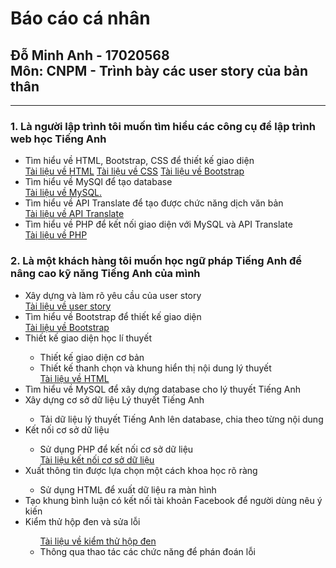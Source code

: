 <h1>Báo cáo cá nhân</h1> 
<h2>Đỗ Minh Anh - 17020568<br/>
Môn: CNPM - Trình bày các user story của bản thân</h2>
<hr/>
<div>
<h3>1. Là người lập trình tôi muốn tìm hiểu các công cụ để lập trình web học Tiếng Anh </h3>
<ul>
<li>Tìm hiểu về HTML, Bootstrap, CSS để thiết kế giao diện</li>
<a href="https://www.w3schools.com/html/">Tài liệu về HTML</a>
<a href="https://www.w3schools.com/css/default.asp">Tài liệu về CSS</a>
<a href="https://www.w3schools.com/css/default.asp">Tài liệu về Bootstrap</a>
 <li>Tìm hiểu về MySQl để tạo database	</li>
<a href="https://www.w3schools.com/sql/">Tài liệu về MySQL.</a>  
 <li>Tìm hiểu về API Translate để tạo được chức năng dịch văn bản</li>
<a href="https://www.w3schools.com/howto/howto_google_translate.asp">Tài liệu về API Translate</a>
 <li>Tìm hiểu về PHP để kết nối giao diện với MySQL và API Translate</li>
 <a href="https://www.w3schools.com/php/php_mysql_connect.asp">Tài liệu về PHP</a>
 </ul>
 </div>
 <div>
 <h3>2. Là một khách hàng tôi muốn học ngữ pháp Tiếng Anh để nâng cao kỹ năng Tiếng Anh của mình </h3>
 <ul>
  <li>Xây dựng và làm rõ yêu cầu của user story</li>
  <a href="https://docs.google.com/document/d/1a4i_31R8WBUAnF91syr1FwBpKoAiTY6rEJt1xWjb74M/edit#heading=h.22k63k6hf7hl">Tài liệu về user story</a>
  <li>Tìm hiểu về Bootstrap để thiết kế giao diện</li>
  <a href="https://www.w3schools.com/bootstrap/">Tài liệu về Bootstrap</a>
  <li>Thiết kế giao diện học lí thuyết</li>
  <ul>
   <li>Thiết kế giao diện cơ bản</li>
   <li>Thiết kế thanh chọn và khung hiển thị nội dung lý thuyết </li>
   <a href="https://www.w3schools.com/html/">Tài liệu về HTML</a>
  </ul>
  <li>Tìm hiểu về MySQL để xây dựng database cho lý thuyết Tiếng Anh</li>
  <a href="https://www.w3schools.com/sql/"></a>
  <li>Xây dựng cơ sở dữ liệu Lý thuyết Tiếng Anh</li>
  <ul><li>Tải dữ liệu lý thuyết Tiếng Anh lên database, chia theo từng nội dung</li></ul>
  <li>Kết nối cơ sở dữ liệu</li>
  <ul><li>Sử dụng PHP để kết nối cơ sở dữ liệu</li>
   <a href="https://www.w3schools.com/php/php_mysql_intro.asp">Tài liệu kết nối cơ sở dữ liệu</a>
  </ul>
  <li>Xuất thông tin được lựa chọn một cách khoa học rõ ràng </li>
  <ul>
   <li>Sử dụng HTML để xuất dữ liệu ra màn hình </li>
  </ul>
  <li>Tạo khung bình luận có kết nối tài khoản Facebook để người dùng nêu ý kiến</li>
  <li>Kiểm thử hộp đen và sửa lỗi</li>
  <ul>
   <a href="https://docs.google.com/document/d/1a4i_31R8WBUAnF91syr1FwBpKoAiTY6rEJt1xWjb74M/edit#heading=h.22k63k6hf7hl">Tài liệu về kiểm thử hộp đen</a>
   <li>Thông qua thao tác các chức năng để phán đoán lỗi  </li>
  </ul>
 </ul>
</div>

